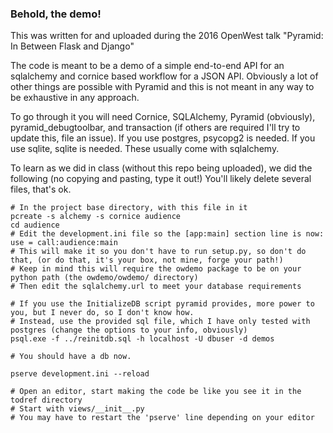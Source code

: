 ### Behold, the demo! ###

This was written for and uploaded during the 2016 OpenWest talk "Pyramid: In Between Flask and Django"

The code is meant to be a demo of a simple end-to-end API for an sqlalchemy and cornice based workflow for a JSON API.  Obviously a lot of other things are possible with Pyramid and this is not meant in any way to be exhaustive in any approach.

To go through it you will need Cornice, SQLAlchemy, Pyramid (obviously), pyramid_debugtoolbar, and transaction (if others are required I'll try to update this, file an issue).  If you use postgres, psycopg2 is needed.  If you use sqlite, sqlite is needed.  These usually come with sqlalchemy.

To learn as we did in class (without this repo being uploaded), we did the following (no copying and pasting, type it out!)  You'll likely delete several files, that's ok.

```
# In the project base directory, with this file in it
pcreate -s alchemy -s cornice audience
cd audience
# Edit the development.ini file so the [app:main] section line is now: use = call:audience:main
# This will make it so you don't have to run setup.py, so don't do that, (or do that, it's your box, not mine, forge your path!)
# Keep in mind this will require the owdemo package to be on your python path (the owdemo/owdemo/ directory)
# Then edit the sqlalchemy.url to meet your database requirements

# If you use the InitializeDB script pyramid provides, more power to you, but I never do, so I don't know how.
# Instead, use the provided sql file, which I have only tested with postgres (change the options to your info, obviously)
psql.exe -f ../reinitdb.sql -h localhost -U dbuser -d demos

# You should have a db now.

pserve development.ini --reload

# Open an editor, start making the code be like you see it in the todref directory
# Start with views/__init__.py
# You may have to restart the 'pserve' line depending on your editor
```